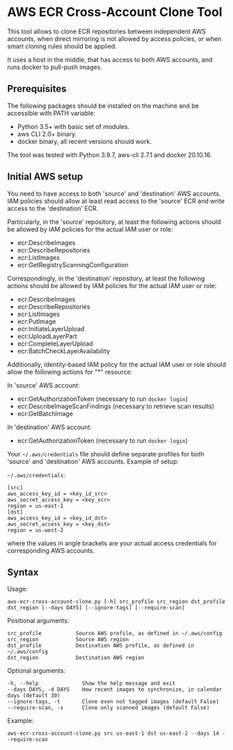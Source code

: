 # AWS ECR Cross-Account Clone Tool #

This tool allows to clone ECR repositories between independent AWS accounts, when direct mirroring is not allowed by access policies, or when smart cloning rules should be applied.

It uses a host in the middle, that has access to both AWS accounts, and runs docker to pull-push images.

## Prerequisites ##

The following packages should be installed on the machine and be accessible with PATH variable:

- Python 3.5+ with basic set of modules.
- aws CLI 2.0+ binary.
- docker binary, all recent versions should work.

The tool was tested with Python 3.9.7, aws-cli 2.7.1 and docker 20.10.16.

## Initial AWS setup ##

You need to have access to both 'source' and 'destination' AWS accounts. IAM policies should allow at least read access to the 'source' ECR and write access to the 'destination' ECR.

Particularly, in the 'source' repository, at least the following actions should be allowed by IAM policies for the actual IAM user or role:

- ecr:DescribeImages
- ecr:DescribeRepositories
- ecr:ListImages
- ecr:GetRegistryScanningConfiguration

Correspondingly, in the 'destination' repository, at least the following actions should be allowed by IAM policies for the actual IAM user or role:

- ecr:DescribeImages
- ecr:DescribeRepositories
- ecr:ListImages
- ecr:PutImage
- ecr:InitiateLayerUpload
- ecr:UploadLayerPart
- ecr:CompleteLayerUpload
- ecr:BatchCheckLayerAvailability

Additionally, identity-based IAM policy for the actual IAM user or role should allow the following actions for "*" resource:

In 'source' AWS account:

- ecr:GetAuthorizationToken (necessary to run `docker login`)
- ecr:DescribeImageScanFindings (necessary to retrieve scan results)
- ecr:GetBatchImage

In 'destination' AWS account:

- ecr:GetAuthorizationToken (necessary to run `docker login`)


Your `~/.aws/credentials` file should define separate profiles for both 'source' and 'destination' AWS accounts. Example of setup:

`~/.aws/credentials`:

    [src]
    aws_access_key_id = <key_id_src>
    aws_secret_access_key = <key_scr>
    region = us-east-1
    [dst]
    aws_access_key_id = <key_id_dst>
    aws_secret_access_key = <key_dst>
    region = us-west-2

where the values in angle brackets are your actual access credentials for corresponding AWS accounts.

## Syntax ##

Usage:

    aws-ecr-cross-account-clone.py [-h] src_profile src_region dst_profile dst_region [--days DAYS] [--ignore-tags] [--require-scan]

Positional arguments:

    src_profile           Source AWS profile, as defined in ~/.aws/config
    src_region            Source AWS region
    dst_profile           Destination AWS profile, as defined in ~/.aws/config
    dst_region            Destination AWS region

Optional arguments:

    -h, --help              Show the help message and exit
    --days DAYS, -d DAYS    How recent images to synchronize, in calendar days (default 30)
    --ignore-tags, -t       Clone even not tagged images (default False)
    --require-scan, -s      Clone only scanned images (default False)

Example:

    aws-ecr-cross-account-clone.py src us-east-1 dst us-east-2 --days 14 --require-scan

